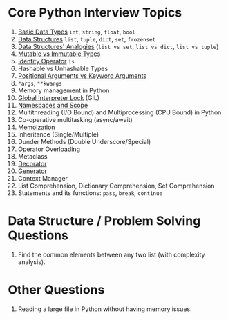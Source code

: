 # Core Python Interview Topics


1. [Basic Data Types](https://github.com/dxillar/python-interview-prep/blob/main/basic-data-types.md) `int`, `string`, `float`, `bool`
1. [Data Structures](https://github.com/dxillar/python-interview-prep/blob/main/inbuilt-data-structures.md) `list`, `tuple`, `dict`, `set`, `frozenset`
1. [Data Structures' Analogies](https://github.com/dxillar/python-interview-prep/blob/main/data-structures-analogies.md) (`list vs set`, `list vs dict`, `list vs tuple`)
1. [Mutable vs Immutable Types](https://github.com/dxillar/python-interview-prep/blob/main/mutable-vs-immutable-types.md)
1. [Identity Operator](https://github.com/dxillar/python-interview-prep/blob/main/identity-operator.md) `is`
1. Hashable vs Unhashable Types
1. [Positional Arguments vs Keyword Arguments](https://github.com/dxillar/python-interview-prep/blob/main/positional-keyword-arguments.md)
1. `*args`, `**kwargs`
1. Memory management in Python
1. [Global Interpreter Lock](https://github.com/dxillar/python-interview-prep/blob/main/gil.md) (GIL)
1. [Namespaces and Scope](https://github.com/dxillar/python-interview-prep/blob/main/namespaces-and-scope.md)
1. Multithreading (I/O Bound) and Multiprocessing (CPU Bound) in Python
1. Co-operative multitasking (async/await)
1. [Memoization](https://github.com/dxillar/python-interview-prep/blob/main/memoization.md)
1. Inheritance (Single/Multiple)
1. Dunder Methods (Double Underscore/Special)
1. Operator Overloading
1. Metaclass
1. [Decorator](https://github.com/dxillar/python-interview-prep/blob/main/decorator.md)
1. [Generator](https://github.com/dxillar/python-interview-prep/blob/main/generator.md)
1. Context Manager
1. List Comprehension, Dictionary Comprehension, Set Comprehension
1. Statements and its functions: `pass`, `break`, `continue`



# Data Structure / Problem Solving Questions
1. Find the common elements between any two list (with complexity analysis).


# Other Questions
1. Reading a large file in Python without having memory issues.
